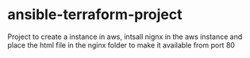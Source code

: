 # ansible-terraform-project
Project to create a instance in aws, intsall nignx in the aws instance and place the html file in the nginx folder to make it available from port 80
